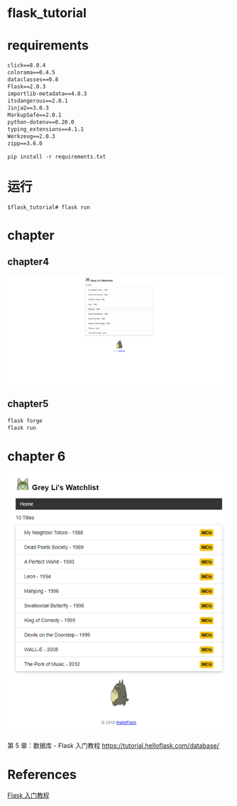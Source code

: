 # flask_tutorial

# requirements
```shell
click==8.0.4
colorama==0.4.5
dataclasses==0.8
Flask==2.0.3
importlib-metadata==4.8.3
itsdangerous==2.0.1
Jinja2==3.0.3
MarkupSafe==2.0.1
python-dotenv==0.20.0
typing_extensions==4.1.1
Werkzeug==2.0.3
zipp==3.6.0

```

```shell
pip install -r requirements.txt
```

# 运行
```shell
$flask_tutorial# flask run

```
# chapter
## chapter4
![](imgs/ch4.png)


## chapter5
```shell
flask forge
flask run
```

# chapter 6
![](imgs/ch6.png)

第 5 章：数据库 - Flask 入门教程
https://tutorial.helloflask.com/database/



# References
[Flask 入门教程](https://tutorial.helloflask.com/)